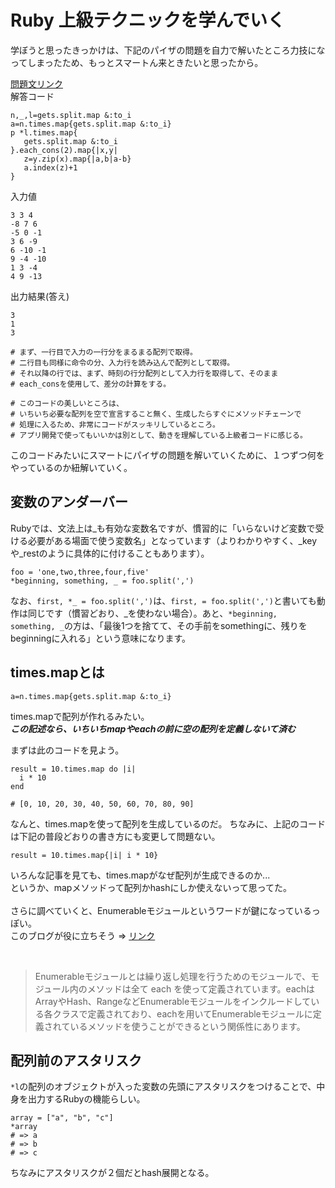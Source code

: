  # Ruby 上級テクニックを学んでいく

学ぼうと思ったきっかけは、下記のパイザの問題を自力で解いたところ力技になってしまったため、もっとスマートん来ときたいと思ったから。

 [問題文リンク](https://paiza.jp/works/mondai/steinsgate/restore_command_boss?language_uid=c)<br>
解答コード
 ```
n,_,l=gets.split.map &:to_i
a=n.times.map{gets.split.map &:to_i}
p *l.times.map{
    gets.split.map &:to_i
}.each_cons(2).map{|x,y|
    z=y.zip(x).map{|a,b|a-b}
    a.index(z)+1
}

```
入力値
```
3 3 4
-8 7 6
-5 0 -1
3 6 -9
6 -10 -1
9 -4 -10
1 3 -4
4 9 -13
```
出力結果(答え)
```
3
1
3
```
```
# まず、一行目で入力の一行分をまるまる配列で取得。
# 二行目も同様に命令の分、入力行を読み込んで配列として取得。
# それ以降の行では、まず、時刻の行分配列として入力行を取得して、そのまま
# each_consを使用して、差分の計算をする。

# このコードの美しいところは、
# いちいち必要な配列を空で宣言すること無く、生成したらすぐにメソッドチェーンで
# 処理に入るため、非常にコードがスッキリしているところ。
# アプリ開発で使ってもいいかは別として、動きを理解している上級者コードに感じる。
```

このコードみたいにスマートにパイザの問題を解いていくために、１つずつ何をやっているのか紐解いていく。

## 変数のアンダーバー
Rubyでは、文法上は_も有効な変数名ですが、慣習的に「いらないけど変数で受ける必要がある場面で使う変数名」となっています（よりわかりやすく、_keyや_restのように具体的に付けることもあります）。<br>
```
foo = 'one,two,three,four,five'
*beginning, something, _ = foo.split(',')
```
なお、```first, *_ = foo.split(',')```は、```first, = foo.split(',')```と書いても動作は同じです（慣習どおり、_を使わない場合）。あと、```*beginning, something, _```の方は、「最後1つを捨てて、その手前をsomethingに、残りをbeginningに入れる」という意味になります。

## times.mapとは

```
a=n.times.map{gets.split.map &:to_i}
```
times.mapで配列が作れるみたい。<br>
***この記述なら、いちいちmapやeachの前に空の配列を定義しないて済む***

まずは此のコードを見よう。
```
result = 10.times.map do |i|
  i * 10
end

# [0, 10, 20, 30, 40, 50, 60, 70, 80, 90]
```
なんと、times.mapを使って配列を生成しているのだ。
ちなみに、上記のコードは下記の普段どおりの書き方にも変更して問題ない。
```
result = 10.times.map{|i| i * 10}
```
いろんな記事を見ても、times.mapがなぜ配列が生成できるのか...<br>
というか、mapメソッドって配列かhashにしか使えないって思ってた。
</br><br>
さらに調べていくと、Enumerableモジュールというワードが鍵になっているっぽい。<br>
このブログが役に立ちそう => [リンク](https://bagelee.com/programming/ruby-on-rails/ruby-enumerable/)

<br>

>Enumerableモジュールとは繰り返し処理を行うためのモジュールで、モジュール内のメソッドは全て each を使って定義されています。eachはArrayやHash、RangeなどEnumerableモジュールをインクルードしている各クラスで定義されており、eachを用いてEnumerableモジュールに定義されているメソッドを使うことができるという関係性にあります。


## 配列前のアスタリスク

```*l```の配列のオブジェクトが入った変数の先頭にアスタリスクをつけることで、中身を出力するRubyの機能らしい。
```
array = ["a", "b", "c"]
*array
# => a
# => b
# => c
```
ちなみにアスタリスクが２個だとhash展開となる。

